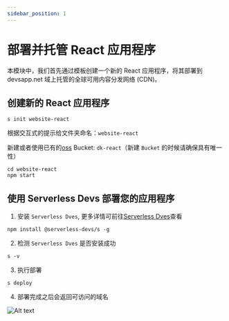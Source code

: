 ```yaml
---
sidebar_position: 1
---
```


# 部署并托管 React 应用程序

本模块中，我们首先通过模板创建一个新的 React 应用程序，将其部署到 devsapp.net 域上托管的全球可用内容分发网络 (CDN)。

## 创建新的 React 应用程序

```
s init website-react
```

根据交互式的提示给文件夹命名：`website-react`

新建或者使用已有的[oss](https://oss.console.aliyun.com/) Bucket: `dk-react`（新建 `Bucket` 的时候请确保具有唯一性）

```
cd website-react
npm start
```

## 使用 Serverless Devs 部署您的应用程序

1. 安装 `Serverless Dves`, 更多详情可前往[Serverless Dves](https://github.com/Serverless-Devs/docs/blob/master/zh/install.md)查看

```base npm2yarn
npm install @serverless-devs/s -g
```

2. 检测 `Serverless Dves` 是否安装成功

```
s -v
```

3. 执行部署

```
s deploy
```

4. 部署完成之后会返回可访问的域名

![Alt text](https://img.alicdn.com/imgextra/i1/O1CN01RUZyrT1VwQniotkYK_!!6000000002717-2-tps-785-307.png)
